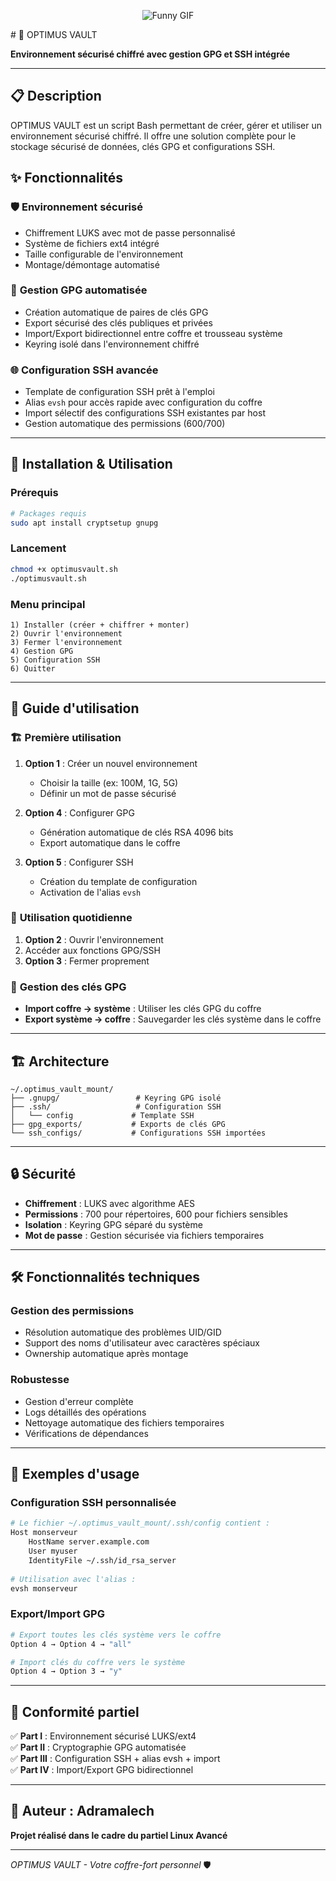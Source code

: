<p align="center">
  <img src="https://media2.giphy.com/media/v1.Y2lkPTc5MGI3NjExYnJ1cHNxd2I5cWU2dXU1Ym0zMjM4cWE2bHk0bm9kZDN0Znc5MXlpNiZlcD12MV9pbnRlcm5hbF9naWZfYnlfaWQmY3Q9cw/LdEfiIHNJpamOwhQFJ/giphy.gif" alt="Funny GIF">
</p>
# 🔐 OPTIMUS VAULT

**Environnement sécurisé chiffré avec gestion GPG et SSH intégrée**

---

## 📋 Description

OPTIMUS VAULT est un script Bash permettant de créer, gérer et utiliser un environnement sécurisé chiffré. Il offre une solution complète pour le stockage sécurisé de données, clés GPG et configurations SSH.

## ✨ Fonctionnalités

### 🛡️ **Environnement sécurisé**
- Chiffrement LUKS avec mot de passe personnalisé
- Système de fichiers ext4 intégré
- Taille configurable de l'environnement
- Montage/démontage automatisé

### 🔑 **Gestion GPG automatisée**
- Création automatique de paires de clés GPG
- Export sécurisé des clés publiques et privées
- Import/Export bidirectionnel entre coffre et trousseau système
- Keyring isolé dans l'environnement chiffré

### 🌐 **Configuration SSH avancée**
- Template de configuration SSH prêt à l'emploi
- Alias `evsh` pour accès rapide avec configuration du coffre
- Import sélectif des configurations SSH existantes par host
- Gestion automatique des permissions (600/700)

---

## 🚀 Installation & Utilisation

### Prérequis
```bash
# Packages requis
sudo apt install cryptsetup gnupg
```

### Lancement
```bash
chmod +x optimusvault.sh
./optimusvault.sh
```

### Menu principal
```
1) Installer (créer + chiffrer + monter)
2) Ouvrir l'environnement  
3) Fermer l'environnement
4) Gestion GPG
5) Configuration SSH
6) Quitter
```

---

## 📖 Guide d'utilisation

### 🏗️ **Première utilisation**
1. **Option 1** : Créer un nouvel environnement
   - Choisir la taille (ex: 100M, 1G, 5G)
   - Définir un mot de passe sécurisé
   
2. **Option 4** : Configurer GPG
   - Génération automatique de clés RSA 4096 bits
   - Export automatique dans le coffre
   
3. **Option 5** : Configurer SSH
   - Création du template de configuration
   - Activation de l'alias `evsh`

### 🔄 **Utilisation quotidienne**
1. **Option 2** : Ouvrir l'environnement
2. Accéder aux fonctions GPG/SSH
3. **Option 3** : Fermer proprement

### 🔐 **Gestion des clés GPG**
- **Import coffre → système** : Utiliser les clés GPG du coffre
- **Export système → coffre** : Sauvegarder les clés système dans le coffre

---

## 🏗️ Architecture

```
~/.optimus_vault_mount/
├── .gnupg/                 # Keyring GPG isolé
├── .ssh/                   # Configuration SSH
│   └── config             # Template SSH
├── gpg_exports/           # Exports de clés GPG
└── ssh_configs/           # Configurations SSH importées
```

---

## 🔒 Sécurité

- **Chiffrement** : LUKS avec algorithme AES
- **Permissions** : 700 pour répertoires, 600 pour fichiers sensibles
- **Isolation** : Keyring GPG séparé du système
- **Mot de passe** : Gestion sécurisée via fichiers temporaires

---

## 🛠️ Fonctionnalités techniques

### Gestion des permissions
- Résolution automatique des problèmes UID/GID
- Support des noms d'utilisateur avec caractères spéciaux
- Ownership automatique après montage

### Robustesse
- Gestion d'erreur complète
- Logs détaillés des opérations
- Nettoyage automatique des fichiers temporaires
- Vérifications de dépendances

---

## 📝 Exemples d'usage

### Configuration SSH personnalisée
```bash
# Le fichier ~/.optimus_vault_mount/.ssh/config contient :
Host monserveur
    HostName server.example.com
    User myuser
    IdentityFile ~/.ssh/id_rsa_server
    
# Utilisation avec l'alias :
evsh monserveur
```

### Export/Import GPG
```bash
# Export toutes les clés système vers le coffre
Option 4 → Option 4 → "all"

# Import clés du coffre vers le système  
Option 4 → Option 3 → "y"
```

---

## 🎯 Conformité partiel

✅ **Part I** : Environnement sécurisé LUKS/ext4  
✅ **Part II** : Cryptographie GPG automatisée  
✅ **Part III** : Configuration SSH + alias evsh + import  
✅ **Part IV** : Import/Export GPG bidirectionnel  

---

## 👤 Auteur : Adramalech

**Projet réalisé dans le cadre du partiel Linux Avancé**

---

*OPTIMUS VAULT - Votre coffre-fort personnel* 🛡️
